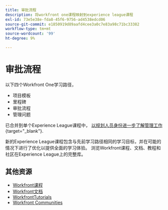 ```yaml
---
title: 审批流程
description: 将workfront one课程映射到experience league课程
exl-id: 73e5e38e-fda8-45f6-9756-ad4538edcd06
source-git-commit: e1850919d89aafd4cee3a0c7e83a98c71bc33382
workflow-type: tm+mt
source-wordcount: '99'
ht-degree: 9%

---
```


# 审批流程

以下四个Workfront One学习路径，

* 项目模板
* 里程碑
* 审批流程
* 管理问题

已合并到单个Experience League课程中， [以规划人员身份进一步了解管理工作](https://experienceleague.adobe.com/?recommended=Workfront-U-1-2022.3.planners){target="_blank"}.

新的Experience League课程包含与先前学习路径相同的学习目标，并在可能的情况下进行了优化以提供全面的学习体验。  浏览Workfront课程、文档、教程和社区在Experience League上的完整库。

## 其他资源

* [Workfront课程](https://experienceleague.adobe.com/?lang=en&amp;Solution=Workfront#courses)
* [Workfront文档](https://experienceleague.adobe.com/docs/workfront.html)
* [WorkfrontTutorials](https://experienceleague.adobe.com/docs/workfront-learn/tutorials-workfront/home.html)
* [Workfront Communities](https://experienceleaguecommunities.adobe.com/t5/workfront/ct-p/workfront)
